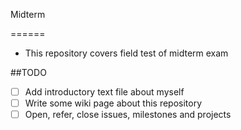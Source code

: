 Midterm

======

 * This repository covers field test of midterm exam

##TODO


 *  [ ] Add introductory text file about myself
 *  [ ] Write some wiki page about this repository
 *  [ ] Open, refer, close issues, milestones and projects
